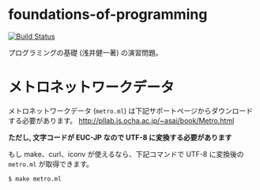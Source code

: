 foundations-of-programming
===

[![Build Status](https://travis-ci.org/tyabu12/foundations-of-programming.svg?branch=master)](https://travis-ci.org/tyabu12/foundations-of-programming)

プログラミングの基礎 (浅井健一著) の演習問題。

# メトロネットワークデータ

メトロネットワークデータ (`metro.ml`) は下記サポートページからダウンロードする必要があります。
http://pllab.is.ocha.ac.jp/~asai/book/Metro.html

**ただし, 文字コードが EUC-JP なので UTF-8 に変換する必要があります**

もし make、curl、iconv が使えるなら、下記コマンドで UTF-8 に変換後の `metro.ml` が取得できます。

    $ make metro.ml

